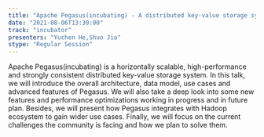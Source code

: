 ```yaml
---
title: "Apache Pegasus(incubating) - A distributed key-value storage system"
date: "2021-08-06T13:30:00" 
track: "incubator"
presenters: "Yuchen He,Shuo Jia"
stype: "Regular Session"
---
```

Apache Pegasus(incubating) is a horizontally scalable, high-performance and strongly consistent distributed key-value storage system. In this talk, we will introduce the overall architecture, data model, use cases and advanced features of Pegasus. We will also take a deep look into some new features and performance optimizations working in progress and in future plan. Besides, we will present how Pegasus integrates with Hadoop ecosystem to gain wider use cases. Finally, we will focus on the current challenges the community is facing and how we plan to solve them.